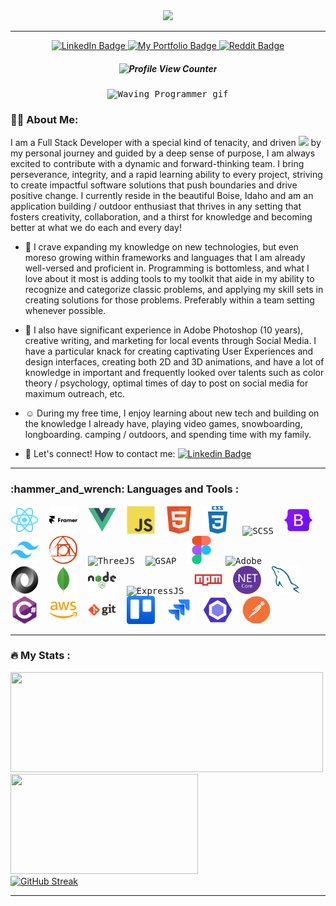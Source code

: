 <div id="header" align="center">
  <img src="https://media3.giphy.com/media/v1.Y2lkPTc5MGI3NjExaGNvbjBvNzV2dWNrdzk3aWl4OTd2cmNrZnc2NjdhODZhMXVrZHZxciZlcD12MV9pbnRlcm5hbF9naWZfYnlfaWQmY3Q9cw/jdPMeyv9rn0hZHh8n9/giphy.gif" width="100"/>
  
  <hr />
  
  <div id="badges">
    <a href="https://www.linkedin.com/in/anthonyvancattenburch/">
      <img src="https://img.shields.io/badge/LinkedIn-0072b1?style=for-the-badge&logo=linkedin&logoColor=white" alt="LinkedIn Badge" title="Click me to be redirected to my LinkedIn Profile"/>
    </a>
    <a href="https://my3dlandingpage.web.app/">
      <img src="https://img.shields.io/badge/My Portfolio-644fe5?style=for-the-badge&logo=CircuitVerse&logoColor=white" alt="My Portfolio Badge" title="Click me to be redirected to My Website Portfolio"/>
    </a>
    <a href="https://www.reddit.com/user/Fearless-Coyote251/">
      <img src="https://img.shields.io/badge/Twitter-ff4500?style=for-the-badge&logo=reddit&logoColor=white" alt="Reddit Badge" title="Click me to see what I've been up to on Reddit"/>
    </a>
  </div>

  <h5>
    <img src="https://komarev.com/ghpvc/?username=AJVancattenburch&style=flat-square&color=blue" alt="Profile View Counter" title="Profile view count as of May 18, 2024"/>
  </h5>
</div>

<div align="center">
  <kbd>
    <img 
      src="https://camo.githubusercontent.com/10b2d4e80487e1d9cd086ce8619e15740a1bd22c6462f6be13df93ee684deb7b/68747470733a2f2f616e616c7974696373696e6469616d61672e636f6d2f77702d636f6e74656e742f75706c6f6164732f323031382f31322f646576656c6f7065722d6472696262626c652e676966"
      width="600"
      height="400"
      alt="Waving Programmer gif"
    />
  </kbd>
</div>


### 🧑‍💻 About Me:
I am a Full Stack Developer with a special kind of tenacity, and driven <img src="https://media0.giphy.com/media/v1.Y2lkPTc5MGI3NjExbG1lbmczMXRwdHY5cGNjZGV3OTJ3anJ6dXRjcGNrNHhuaXo4d2w5MSZlcD12MV9pbnRlcm5hbF9naWZfYnlfaWQmY3Q9cw/ck5Ex8j9k0On1eLs1H/giphy.gif" width="30"/> by my personal journey and guided by a deep sense of purpose, I am always excited to contribute with a dynamic and forward-thinking team. I bring perseverance, integrity, and a rapid learning ability to every project, striving to create impactful software solutions that push boundaries and drive positive change. I currently reside in the beautiful Boise, Idaho and am an application building / outdoor enthusiast that thrives in any setting that fosters creativity, collaboration, and a thirst for knowledge and becoming better at what we do each and every day!


- 🚀 I crave expanding my knowledge on new technologies, but even moreso growing within frameworks and languages that I am already well-versed and proficient in. Programming is bottomless, and what I love about it most is adding tools to my toolkit that aide in my ability to recognize and categorize classic problems, and applying my skill sets in creating solutions for those problems. Preferably within a team setting whenever possible.
  
- 🎨 I also have significant experience in Adobe Photoshop (10 years), creative writing, and marketing for local events through Social Media. I have a particular knack for creating captivating User Experiences and design interfaces, creating both 2D and 3D animations, and have a lot of knowledge in important and frequently looked over talents such as color theory / psychology, optimal times of day to post on social media for maximum outreach, etc.
  
- ☺ During my free time, I enjoy learning about new tech and building on the knowledge I already have, playing video games, snowboarding, longboarding. camping / outdoors, and spending time with my family.
  
- 📧 Let's connect! How to contact me: [![Linkedin Badge](https://img.shields.io/badge/LinkedIn-0072b1?style=for-the-badge&logo=linkedin&logoColor=white)](https://www.linkedin.com/in/anthonyvancattenburch/)

---

<h3> :hammer_and_wrench: Languages and Tools : </h3>

<div>
  <kbd>
    <div>
      <img src="https://github.com/devicons/devicon/blob/master/icons/react/react-original.svg" title="React" alt="React" width="45" height="45"/>&nbsp;
      <img src="https://github.com/devicons/devicon/blob/master/icons/framermotion/framermotion-original-wordmark.svg" title="framer-motion" alt="framer-motion" width="45" height="45"/>&nbsp;
      <img src="https://github.com/devicons/devicon/blob/master/icons/vuejs/vuejs-original.svg" title="VueJS" alt="VueJS" width="45" height="45"/>&nbsp;
      <img src="https://github.com/devicons/devicon/blob/master/icons/javascript/javascript-original.svg" title="JavaScript" alt="JavaScript" width="45" height="45"/>&nbsp;
      <img src="https://github.com/devicons/devicon/blob/master/icons/html5/html5-original.svg" title="HTML5" alt="HTML" width="45" height="45"/>&nbsp;
      <img src="https://github.com/devicons/devicon/blob/master/icons/css3/css3-plain-wordmark.svg"  title="CSS3" alt="CSS" width="45" height="45"/>&nbsp;
      <img src="https://formatterkit.com/img/feature/scss.png"  title="SCSS" alt="SCSS" width="45" height="45"/>&nbsp;
      <img src="https://github.com/devicons/devicon/blob/master/icons/bootstrap/bootstrap-original.svg" title="Bootstrap" alt="Bootstrap" width="45" height="45"/>&nbsp;
      <img src="https://github.com/devicons/devicon/blob/master/icons/tailwindcss/tailwindcss-original.svg" title="Tailwind" alt="Tailwind" width="45" height="45"/>&nbsp;
      <img src="https://github.com/devicons/devicon/blob/master/icons/postcss/postcss-original.svg"  title="PostCSS" alt="PostCSS" width="45" height="45"/>&nbsp;
      <img src="https://global.discourse-cdn.com/standard17/uploads/threejs/original/2X/e/e4f86d2200d2d35c30f7b1494e96b9595ebc2751.png" title="ThreeJS" alt="ThreeJS" width="45" height="45"/>&nbsp;
      <img src="https://cdn.worldvectorlogo.com/logos/gsap-greensock.svg" title="GSAP" alt="GSAP" width="45" height="45"/>&nbsp;
      <img src="https://github.com/devicons/devicon/blob/master/icons/figma/figma-original.svg" title="Figma" alt="Figma" width="45" height="45"/>&nbsp;
      <img src="https://logowik.com/content/uploads/images/adobe-inc-a878.logowik.com.webp" title="Adobe" alt="Adobe" width="45" height="45"/>&nbsp;
    </div>
    <div>
      <img src="https://github.com/devicons/devicon/blob/master/icons/json/json-original.svg" title="JSON" alt="JSON" width="45" height="45"/>&nbsp;
      <img src="https://github.com/devicons/devicon/blob/master/icons/mongodb/mongodb-original.svg" title="MongoDB"  alt="MongoDB" width="45" height="45"/>&nbsp;
      <img src="https://github.com/devicons/devicon/blob/master/icons/nodejs/nodejs-original-wordmark.svg" title="NodeJS" alt="NodeJS" width="45" height="45"/>&nbsp;
      <img src="https://www.pngfind.com/pngs/m/136-1363736_express-js-icon-png-transparent-png.png" title="ExpressJS" alt="ExpressJS" width="45" height="45"/>&nbsp;
      <img src="https://github.com/devicons/devicon/blob/master/icons/npm/npm-original-wordmark.svg" title="npm" alt="npm" width="45" height="45"/>&nbsp;
      <img src="https://github.com/devicons/devicon/blob/master/icons/dotnetcore/dotnetcore-original.svg" title="dotnetcore" alt="dotnetcore" width="45" height="45"/>&nbsp;
      <img src="https://github.com/devicons/devicon/blob/master/icons/mysql/mysql-original.svg" title="MySQL"  alt="MySQL" width="45" height="45"/>&nbsp;
      <img src="https://github.com/devicons/devicon/blob/master/icons/csharp/csharp-original.svg" title="CSharp" alt="CSharp" width="45" height="45"/>&nbsp;
      <img src="https://github.com/devicons/devicon/blob/master/icons/amazonwebservices/amazonwebservices-plain-wordmark.svg" title="AWS" alt="AWS" width="45" height="45"/>&nbsp;
      <img src="https://github.com/devicons/devicon/blob/master/icons/git/git-original-wordmark.svg" title="Git" **alt="Git" width="45" height="45"/>&nbsp;
      <img src="https://github.com/devicons/devicon/blob/master/icons/trello/trello-original.svg" title="Trello" alt="Trello" width="45" height="45"/>&nbsp;
      <img src="https://github.com/devicons/devicon/blob/master/icons/jira/jira-original.svg" title="Jira" alt="Jira" width="45" height="45"/>&nbsp;
      <img src="https://github.com/devicons/devicon/blob/master/icons/eslint/eslint-original.svg" title="ESLint" alt="ESLint" width="45" height="45"/>&nbsp;
      <img src="https://github.com/devicons/devicon/blob/master/icons/postman/postman-original.svg" title="Postman" alt="Postman" width="45" height="45"/>
    </div>
  </kbd>
</div>

---

### :fire: My Stats :
<div>
  <a href="https://github.com/AJVancattenburch/github-readme-stats">
    <img src="https://github-readme-stats.vercel.app/api?username=AJVancattenburch&hide=issues,contribs&show=prs_merged,prs_merged_percentage_icons,include_all_commits=true&rank_icon=github&theme=jolly" height="160" width="500"/>
  </a>
  
  <a href="https://github.com/AJVancattenburch/github-readme-stats">
    <img src="https://github-readme-stats.vercel.app/api/top-langs/?username=AJVancattenburch&layout=compact&theme=jolly" height="160" width="300"/>
  </a>
</div>

<div>
  <a href="https://git.io/streak-stats">
    <img src="https://github-readme-streak-stats.herokuapp.com?user=AJVancattenburch&theme=jolly&width=500" alt="GitHub Streak" width="500" height="160"/>
  </a>
</div>

---
